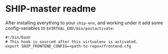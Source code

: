 SHIP-master readme
===

After installing everything to your `ship-env`, and working under it add some config-variables to `$VIRTUAL_ENV/bin/postactivate`:

```
#!/bin/bash
# This hook is sourced after this virtualenv is activated.
export SHIP_FRONTEND_CONFIG=<path-to-repo>/frontend.cfg
```

